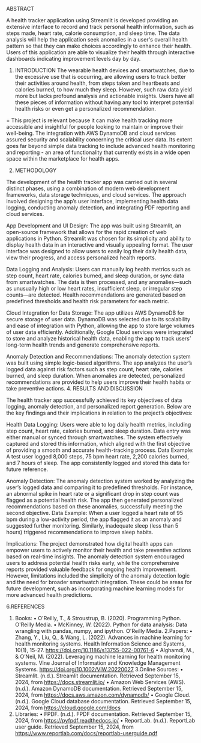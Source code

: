 ABSTRACT

A health tracker application using Streamlit is developed providing an extensive interface to record and track personal health information, such as steps made, heart rate, calorie consumption, and sleep time. The data analysis will help the application seek anomalies in a user's overall health pattern so that they can make choices accordingly to enhance their health. Users of this application are able to visualize their health through interactive dashboards indicating improvement levels day by day.



1.	INTRODUCTION
The wearable health devices and smartwatches, due to the excessive use that is occurring, are allowing users to track better their activities around health, from steps taken and heartbeats and calories burned, to how much they sleep. However, such raw data yield more but lacks profound analysis and actionable insights. Users have all these pieces of information without having any tool to interpret potential health risks or even get a personalized recommendation.

=
This project is relevant because it can make health tracking more accessible and insightful for people looking to maintain or improve their well-being. The integration with AWS DynamoDB and cloud services assured security and scalability concerning the critical user data. Its extent goes far beyond simple data tracking to include advanced health monitoring and reporting - an area of functionality that currently exists in a wide open space within the marketplace for health apps.


2. METHODOLOGY

The development of the health tracker app was carried out in several distinct phases, using a combination of modern web development frameworks, data storage techniques, and cloud services. The approach involved designing the app’s user interface, implementing health data logging, conducting anomaly detection, and integrating PDF reporting and cloud services.

App Development and UI Design:
The app was built using Streamlit, an open-source framework that allows for the rapid creation of web applications in Python. Streamlit was chosen for its simplicity and ability to display health data in an interactive and visually appealing format. The user interface was designed to allow users to easily log their daily health data, view their progress, and access personalized health reports.

Data Logging and Analysis:
Users can manually log health metrics such as step count, heart rate, calories burned, and sleep duration, or sync data from smartwatches. The data is then processed, and any anomalies—such as unusually high or low heart rates, insufficient sleep, or irregular step counts—are detected. Health recommendations are generated based on predefined thresholds and health risk parameters for each metric.

Cloud Integration for Data Storage:
The app utilizes AWS DynamoDB for secure storage of user data. DynamoDB was selected due to its scalability and ease of integration with Python, allowing the app to store large volumes of user data efficiently. Additionally, Google Cloud services were integrated to store and analyze historical health data, enabling the app to track users’ long-term health trends and generate comprehensive reports.

Anomaly Detection and Recommendations:
The anomaly detection system was built using simple logic-based algorithms. The app analyzes the user’s logged data against risk factors such as step count, heart rate, calories burned, and sleep duration. When anomalies are detected, personalized recommendations are provided to help users improve their health habits or take preventive actions.
4. RESULTS AND DISCUSSION

The health tracker app successfully achieved its key objectives of data logging, anomaly detection, and personalized report generation. Below are the key findings and their implications in relation to the project’s objectives:

Health Data Logging:
Users were able to log daily health metrics, including step count, heart rate, calories burned, and sleep duration. Data entry was either manual or synced through smartwatches. The system effectively captured and stored this information, which aligned with the first objective of providing a smooth and accurate health-tracking process.
Data Example:
A test user logged 8,000 steps, 75 bpm heart rate, 2,200 calories burned, and 7 hours of sleep. The app consistently logged and stored this data for future reference.

Anomaly Detection:
The anomaly detection system worked by analyzing the user’s logged data and comparing it to predefined thresholds. For instance, an abnormal spike in heart rate or a significant drop in step count was flagged as a potential health risk. The app then generated personalized recommendations based on these anomalies, successfully meeting the second objective.
Data Example:
When a user logged a heart rate of 95 bpm during a low-activity period, the app flagged it as an anomaly and suggested further monitoring. Similarly, inadequate sleep (less than 5 hours) triggered recommendations to improve sleep habits.

Implications:
The project demonstrated how digital health apps can empower users to actively monitor their health and take preventive actions based on real-time insights. The anomaly detection system encouraged users to address potential health risks early, while the comprehensive reports provided valuable feedback for ongoing health improvement. However, limitations included the simplicity of the anomaly detection logic and the need for broader smartwatch integration. These could be areas for future development, such as incorporating machine learning models for more advanced health predictions.


6.REFERENCES

1. Books:
•	O'Reilly, T., & Stroustrup, B. (2020). Programming Python. O'Reilly Media.
•	McKinney, W. (2022). Python for data analysis: Data wrangling with pandas, numpy, and ipython. O'Reilly Media.
2.Papers:
•	Zhang, Y., Liu, Q., & Wang, L. (2022). Advances in machine learning for health monitoring systems. Health Information Science and Systems, 10(1), 15-27. https://doi.org/10.1186/s13755-022-00761-6
•	Alghamdi, M., & O’Neil, M. (2022). Leveraging machine learning for health monitoring systems. Vine Journal of Information and Knowledge Management Systems. https://doi.org/10.1002/VIW.20220027
3.Online Sources:
•	Streamlit. (n.d.). Streamlit documentation. Retrieved September 15, 2024, from https://docs.streamlit.io/
•	Amazon Web Services (AWS). (n.d.). Amazon DynamoDB documentation. Retrieved September 15, 2024, from https://docs.aws.amazon.com/dynamodb/
•	Google Cloud. (n.d.). Google Cloud database documentation. Retrieved September 15, 2024, from https://cloud.google.com/docs
4. Libraries:
•	FPDF. (n.d.). FPDF documentation. Retrieved September 15, 2024, from https://pyfpdf.readthedocs.io/
•	ReportLab. (n.d.). ReportLab user guide. Retrieved September 15, 2024, from https://www.reportlab.com/docs/reportlab-userguide.pdf

